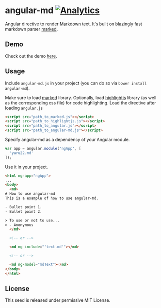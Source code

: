 # angular-md [![Analytics](https://ga-beacon.appspot.com/UA-2694988-7/angular-md/readme?pixel)](https://github.com/yaru22/angular-md)
Angular directive to render [Markdown](http://daringfireball.net/projects/markdown/) text. It's built on blazingly fast markdown parser [marked][].

## Demo
Check out the demo [here](http://www.brianpark.ca/projects/angular_md/demo/).

## Usage
Include `angular-md.js` in your project (you can do so via `bower install angular-md`).

Make sure to load [marked](https://github.com/chjj/marked) library. Optionally, load [highlightjs](https://github.com/isagalaev/highlight.js) library (as well as the corresponding css file) for code highlighting.
Load the directive after loading `angular.js`

```html
<script src="path_to_marked.js"></script>
<script src="path_to_highlightjs.js"></script>
<script src="path_to_angular.js"></script>
<script src="path_to_angular-md.js"></script>
```

Specify angular-md as a dependency of your Angular module.

```js
var app = angular.module('ngApp', [
  'yaru22.md'
]);
```

Use it in your project.

```html
<html ng-app="ngApp">
...
<body>
  <md>
# How to use angular-md
This is a example of how to use angular-md.

- Bullet point 1.
- Bullet point 2.

> To use or not to use...
> - Anonymous
  </md>

  <!-- or -->

  <md ng-include="'text.md'"></md>

  <!-- or -->

  <md ng-model="mdText"></md>
</body>
</html>
```

## License
This seed is released under permissive MIT License.


[highlightjs]: https://github.com/isagalaev/highlight.js  "highlightjs"
[marked]: https://github.com/chjj/marked  "marked"
